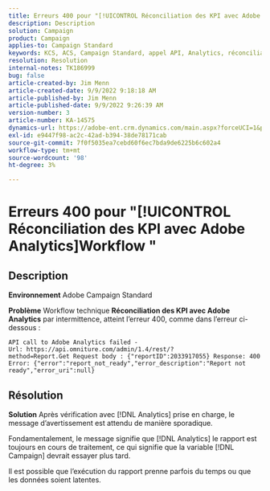 ```yaml
---
title: Erreurs 400 pour "[!UICONTROL Réconciliation des KPI avec Adobe Analytics]Workflow "
description: Description
solution: Campaign
product: Campaign
applies-to: Campaign Standard
keywords: KCS, ACS, Campaign Standard, appel API, Analytics, réconciliation des KPI avec Adobe Analytics, erreur 400
resolution: Resolution
internal-notes: TK186999
bug: false
article-created-by: Jim Menn
article-created-date: 9/9/2022 9:18:18 AM
article-published-by: Jim Menn
article-published-date: 9/9/2022 9:26:39 AM
version-number: 3
article-number: KA-14575
dynamics-url: https://adobe-ent.crm.dynamics.com/main.aspx?forceUCI=1&pagetype=entityrecord&etn=knowledgearticle&id=90e43d53-2030-ed11-9db1-0022480866ad
exl-id: e9447f98-ac2c-42ad-b394-38de78171cab
source-git-commit: 7f0f5035ea7cebd60f6ec7bda9de6225b6c602a4
workflow-type: tm+mt
source-wordcount: '98'
ht-degree: 3%

---
```


# Erreurs 400 pour &quot;[!UICONTROL Réconciliation des KPI avec Adobe Analytics]Workflow &quot;

## Description


<b>Environnement</b>
Adobe Campaign Standard

<b>Problème</b>
Workflow technique <b>Réconciliation des KPI avec Adobe Analytics</b> par intermittence, atteint l’erreur 400, comme dans l’erreur ci-dessous :

```
API call to Adobe Analytics failed - Url: https://api.omniture.com/admin/1.4/rest/?method=Report.Get Request body : {"reportID":2033917055} Response: 400 Error: {"error":"report_not_ready","error_description":"Report not ready","error_uri":null}
```

## Résolution


<b>Solution</b>
Après vérification avec [!DNL Analytics] prise en charge, le message d’avertissement est attendu de manière sporadique.

Fondamentalement, le message signifie que [!DNL Analytics] le rapport est toujours en cours de traitement, ce qui signifie que la variable [!DNL Campaign] devrait essayer plus tard.

Il est possible que l’exécution du rapport prenne parfois du temps ou que les données soient latentes.

